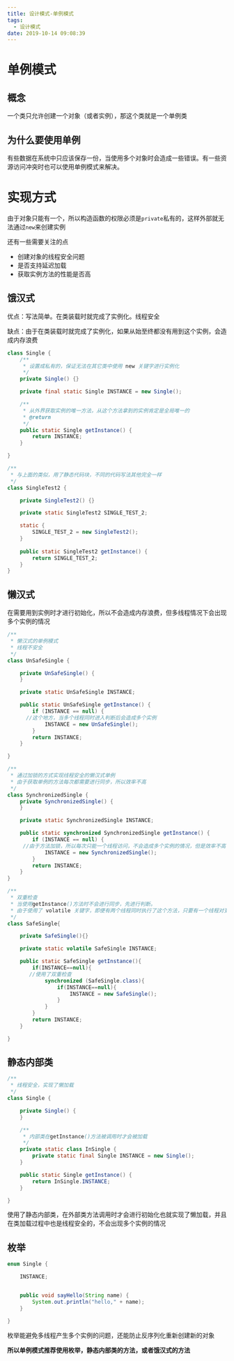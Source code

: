 ```yaml
---
title: 设计模式-单例模式
tags:
  - 设计模式
date: 2019-10-14 09:08:39
---
```


# 单例模式

## 概念

一个类只允许创建一个对象（或者实例），那这个类就是一个单例类

## 为什么要使用单例

有些数据在系统中只应该保存一份，当使用多个对象时会造成一些错误。有一些资源访问冲突时也可以使用单例模式来解决。

# 实现方式

由于对象只能有一个，所以构造函数的权限必须是`private`私有的，这样外部就无法通过`new`来创建实例

还有一些需要关注的点

- 创建对象的线程安全问题
- 是否支持延迟加载
- 获取实例方法的性能是否高

<!--more-->

## 饿汉式

优点：写法简单。在类装载时就完成了实例化。线程安全

缺点：由于在类装载时就完成了实例化，如果从始至终都没有用到这个实例，会造成内存浪费

```java
class Single {
	/**
	 * 设置成私有的，保证无法在其它类中使用 new 关键字进行实例化
	 */
	private Single() {}

	private final static Single INSTANCE = new Single();

    /**
	 * 从外界获取实例的唯一方法，从这个方法拿到的实例肯定是全局唯一的
	 * @return
	 */
	public static Single getInstance() {
		return INSTANCE;
	}

}

/**
 * 与上面的类似，用了静态代码块，不同的代码写法其他完全一样
 */
class SingleTest2 {

	private SingleTest2() {}

	private static SingleTest2 SINGLE_TEST_2;

	static {
		SINGLE_TEST_2 = new SingleTest2();
	}
    
	public static SingleTest2 getInstance() {
		return SINGLE_TEST_2;
	}
}
```

## 懒汉式

在需要用到实例时才进行初始化，所以不会造成内存浪费，但多线程情况下会出现多个实例的情况

```java
/**
 * 懒汉式的单例模式
 * 线程不安全
 */
class UnSafeSingle {

	private UnSafeSingle() {
	}

	private static UnSafeSingle INSTANCE;

	public static UnSafeSingle getInstance() {
		if (INSTANCE == null) {
      //这个地方，当多个线程同时进入判断后会造成多个实例
			INSTANCE = new UnSafeSingle();
		}
		return INSTANCE;
	}

}

/**
 * 通过加锁的方式实现线程安全的懒汉式单例
 * 由于获取单例的方法每次都需要进行同步，所以效率不高
 */
class SynchronizedSingle {
	private SynchronizedSingle() {
	}

	private static SynchronizedSingle INSTANCE;

	public static synchronized SynchronizedSingle getInstance() {
		if (INSTANCE == null) {
     //由于方法加锁，所以每次只能一个线程访问，不会造成多个实例的情况，但是效率不高
			INSTANCE = new SynchronizedSingle();
		}
		return INSTANCE;
	}
}

/**
 * 双重检查
 * 当使用getInstance()方法时不会进行同步，先进行判断。
 * 由于使用了 volatile 关键字，即便有两个线程同时执行了这个方法，只要有一个线程对变量进行了修改，另外一个线程也能接收到更改的信号
 */
class SafeSingle{

	private SafeSingle(){}

	private static volatile SafeSingle INSTANCE;

	public static SafeSingle getInstance(){
		if(INSTANCE==null){
       //使用了双重检查
			synchronized (SafeSingle.class){
				if(INSTANCE==null){
					INSTANCE = new SafeSingle();
				}
			}
		}
		return INSTANCE;
	}

}
```



## 静态内部类

```java
/**
 * 线程安全，实现了懒加载
 */
class Single {

	private Single() {
	}

	/**
	 * 内部类在getInstance()方法被调用时才会被加载
	 */
	private static class InSingle {
		private static final Single INSTANCE = new Single();
	}

	public static Single getInstance() {
		return InSingle.INSTANCE;
	}

}
```

使用了静态内部类，在外部类方法调用时才会进行初始化也就实现了懒加载，并且在类加载过程中也是线程安全的，不会出现多个实例的情况

## 枚举

```java
enum Single {

	INSTANCE;


	public void sayHello(String name) {
		System.out.println("hello," + name);
	}

}
```

枚举能避免多线程产生多个实例的问题，还能防止反序列化重新创建新的对象

**所以单例模式推荐使用枚举，静态内部类的方法，或者饿汉式的方法**